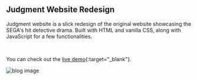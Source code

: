 ## Judgment Website Redesign

Judgment website is a slick redesign of the original website showcasing the SEGA's hit detective drama. Built with HTML and vanilla CSS, along with JavaScript for a few functionalities.

<br />

You can check out the [live demo](https://danijelmaksic.github.io/judgment-site/){:target="\_blank"}.

![blog image](https://danijelmaksic.vercel.app/assets/judgment-entire-page-2vwbOmfM.webp)
